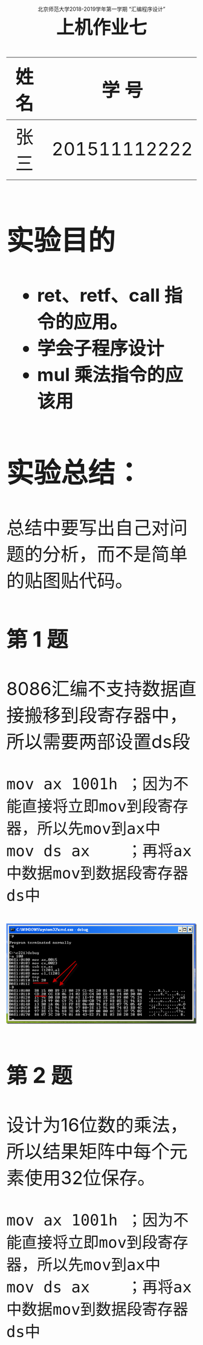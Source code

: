 

<center > 北京师范大学2018-2019学年第一学期 “汇编程序设计” </center>

<center><font size=8><b>上机作业七</b></fontfont></center>



| 姓    名 |   学    号   | 日    期  |
| :------: | :----------: | :-------: |
|   张三   | 201511112222 | 2018.11.8 |



## 实验目的

* **ret、retf、call 指令的应用。**
* **学会子程序设计**
* **mul 乘法指令的应该用**




##  实验总结：

总结中要写出自己对问题的分析，而不是简单的贴图贴代码。

### 第 1 题

8086汇编不支持数据直接搬移到段寄存器中，所以需要两部设置ds段

```assembly
mov ax 1001h ；因为不能直接将立即mov到段寄存器，所以先mov到ax中
mov ds ax    ；再将ax中数据mov到数据段寄存器ds中
```

 

![p01](assets/p01.png)



### 第 2 题

设计为16位数的乘法，所以结果矩阵中每个元素使用32位保存。

```assembly
mov ax 1001h ；因为不能直接将立即mov到段寄存器，所以先mov到ax中
mov ds ax    ；再将ax中数据mov到数据段寄存器ds中
```

